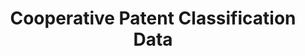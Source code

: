 ---
bigquery: https://console.cloud.google.com/bigquery?p=patents-public-data&d=cpc&page=dataset
citation: '“Cooperative Patent Classification” by the EPO and USPTO, for public use. '
contributors: EPO, USPTO
cost: None
description: Cooperative Patent Classification Data contains the scheme and definitions
  of the Cooperative Patent Classification system for classifying patent documents.
  The CPC is the result of a partnership between the EPO and the USPTO in their joint
  effort to develop a common, internationally compatible classification system for
  technical documents, in particular patent publications, which will be used by both
  offices in the patent granting process
documentation: https://www.cooperativepatentclassification.org/cpcSchemeAndDefinitions
last_edit: 04/08/2022, 03:07:02
location: https://www.cooperativepatentclassification.org/index
maintained_by: USPTO, EPO
schema_fields:
- glossary
- sizeCache
- level
- titleFull
- residual_references
- symbol
- applicationReferences
- not_allocatable
- notAllocatable
- breakdownCode
- residualReferences
- synonyms
- title_part
- children
- application_references
- childGroups
- additional_only
- status
- informative_references
- informativeReferences
- limitingReferences
- title_full
- breakdown_code
- limiting_references
- date_revised
- ipcConcordant
- dateRevised
- ipc_concordant
- definition
- child_groups
- parents
- titlePart
shortname: cooperative_patent_classification
tags:
- patents
- science
title: Cooperative Patent Classification Data
uuid: 984374a7-16e9-4b35-9445-458daceb01bf
---